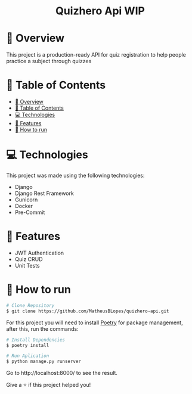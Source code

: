 
<h1>
  <p align="center">
    Quizhero Api
    WIP
  </p>
</h1>

# :book: Overview

This project is a production-ready API for quiz registration to help people practice a subject through quizzes

# :pushpin: Table of Contents

- [:book: Overview](#book-overview)
- [:pushpin: Table of Contents](#pushpin-table-of-contents)
- [:computer: Technologies](#computer-technologies)
- [:rocket: Features](#rocket-features)
- [:construction_worker: How to run](#construction_worker-how-to-run)

# :computer: Technologies
This project was made using the following technologies:

* Django
* Django Rest Framework
* Gunicorn
* Docker
* Pre-Commit

# :rocket: Features

* JWT Authentication
* Quiz CRUD
* Unit Tests

# :construction_worker: How to run
```bash
# Clone Repository
$ git clone https://github.com/MatheusBLopes/quizhero-api.git
```

For this project you will need to install [Poetry](https://python-poetry.org/) for package management, after this, run the commands:

```bash
# Install Dependencies
$ poetry install

# Run Aplication
$ python manage.py runserver
```
Go to http://localhost:8000/ to see the result.


Give a ⭐️ if this project helped you!
